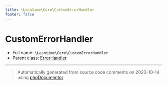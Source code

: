 ```yaml
---
title: \Leantime\Core\CustomErrorHandler
footer: false
---
```


# CustomErrorHandler





* Full name: `\Leantime\Core\CustomErrorHandler`
* Parent class: [ErrorHandler](../../../classes.md)





---
> Automatically generated from source code comments on 2023-10-14 using [phpDocumentor](http://www.phpdoc.org/)
